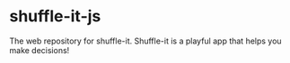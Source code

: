 # shuffle-it-js
The web repository for shuffle-it. Shuffle-it is a playful app that helps you make decisions!

